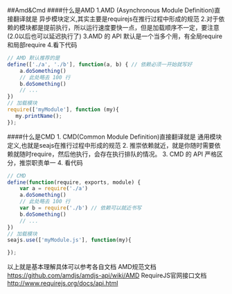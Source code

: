 ##Amd&Cmd
####什么是AMD
	1.AMD (Asynchronous Module Definition)直接翻译就是 异步模块定义,其实主要是requirejs在推行过程中形成的规范
	2.对于依赖的模块都是提前执行，所以运行速度要快一点，但是加载顺序不一定，要注意(2.0以后也可以延迟执行了)
	3.AMD 的 API 默认是一个当多个用，有全局require和局部require
	4.看下代码
```javascript
// AMD 默认推荐的是
define(['./a', './b'], function(a, b) { // 依赖必须一开始就写好
    a.doSomething()
    // 此处略去 100 行
    b.doSomething()
    // ...
})
// 加载模块
require(['myModule'], function (my){
　 my.printName();
});
```
####什么是CMD
	1. CMD(Common Module Definition)直接翻译就是 通用模块定义,也就是seajs在推行过程中形成的规范
	2. 推崇依赖就近，就是你随时需要依赖就随时require，然后他执行，会存在执行排队的情况。
	3. CMD 的 API 严格区分，推崇职责单一
	4. 看代码
```javascript
// CMD
define(function(require, exports, module) {
    var a = require('./a')
    a.doSomething()
    // 此处略去 100 行
    var b = require('./b') // 依赖可以就近书写
    b.doSomething()
    // ...
})
// 加载模块
seajs.use(['myModule.js'], function(my){

});

```
以上就是基本理解具体可以参考各自文档
AMD规范文档 https://github.com/amdjs/amdjs-api/wiki/AMD
RequireJS官网接口文档  http://www.requirejs.org/docs/api.html
